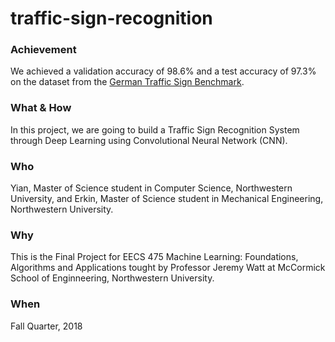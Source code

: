 # traffic-sign-recognition

### Achievement
We achieved a validation accuracy of 98.6% and a test accuracy of 97.3% on the dataset from the [German Traffic Sign Benchmark](http://benchmark.ini.rub.de/?section=gtsrb&subsection=dataset).

### What & How
In this project, we are going to build a Traffic Sign Recognition System through Deep Learning using Convolutional Neural Network (CNN).

### Who
Yian, Master of Science student in Computer Science, Northwestern University, and Erkin, Master of Science student in Mechanical Engineering, Northwestern University.

### Why
This is the Final Project for EECS 475 Machine Learning: Foundations, Algorithms and Applications tought by Professor Jeremy Watt at McCormick School of Enginneering, Northwestern University.

### When
Fall Quarter, 2018
